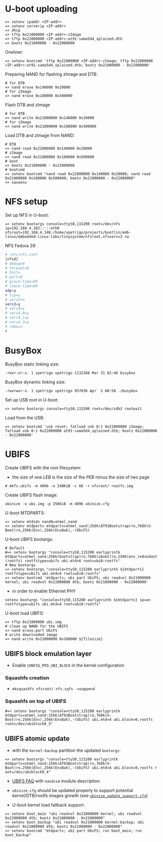 # U-boot uploading

```
=> setenv ipaddr <IP-addr>
=> setenv serverip <IP-addr>
=> dhcp
=> tftp 0x21000000 <IP-addr>:zImage
=> tftp 0x22000000 <IP-addr>:at91-sama5d4_xplained.dtb
=> bootz 0x21000000 - 0x22000000
```

Oneliner:

```
=> setenv bootcmd 'tftp 0x21000000 <IP-addr>:zImage; tftp 0x22000000 <IP-addr>:at91-sama5d4_xplained.dtb; bootz 0x21000000 - 0x22000000'
```

Preparing NAND for flashing zImage and DTB:

```
# for DTB
=> nand erase 0x140000 0x20000
# for zImage
=> nand erase 0x180000 0x500000
```

Flash DTB and zImage

```
# for DTB
=> nand write 0x22000000 0x140000 0x20000
# for zImage
=> nand write 0x21000000 0x180000 0x500000
```

Load DTB and zImage from NAND:

```
# DTB
=> nand read 0x22000000 0x140000 0x20000
# zImage
=> nand read 0x21000000 0x180000 0x500000
# boot
=> bootz 0x21000000 - 0x22000000
# bootcmd
=> setenv bootcmd "nand read 0x22000000 0x140000 0x20000; nand read 0x21000000 0x180000 0x500000; bootz 0x21000000 - 0x22000000"
=> saveenv
```

# NFS setup

Set up NFS in U-boot:

```
=> setenv bootargs console=ttyS0,115200 root=/dev/nfs ip=192.168.4.102:::::eth0 nfsroot=192.168.4.146:/home/vpetrigo/projects/bootlin/emb-linux/embedded-linux-labs/tinysystem/nfsroot,nfsvers=3 rw
```

NFS Fedora 29:

```bash
# /etc/nfs.conf
[nfsd]
# debug=0
# threads=8
# host=
# port=0
# grace-time=90
# lease-time=90
udp=y
# tcp=y
# vers2=n
vers3=y
# vers4=y
# vers4.0=y
# vers4.1=y
# vers4.2=y
# rdma=n
#
```

# BusyBox

BusyBox static linking size:

```
-rwxr-xr-x. 1 vpetrigo vpetrigo 1132288 Mar 31 02:46 busybox
```

BusyBox dynamic linking size:

```
-rwxrwxr-x. 1 vpetrigo vpetrigo 957036 Apr  2 00:58 ./busybox
```

Set up USB root in U-boot:

```
=> setenv bootargs console=ttyS0,115200 root=/dev/sdb2 rootwait
```

Load from the USB:

```
=> setenv bootcmd 'usb reset; fatload usb 0:1 0x21000000 zImage; fatload usb 0:1 0x22000000 at91-sama5d4_xplained.dtb; bootz 0x21000000 - 0x22000000'
```

# UBIFS

Create UBIFS with the root filesystem:

- the size of one _LEB_ is the size of the _PEB_ minus the size of two page

```
# mkfs.ubifs -m 4096 -e 248KiB -c 66 -r nfsroot/ rootfs.img
```

Create UBIFS flash image:

```
ubinize -o ubi.img -p 256KiB -m 4096 ubinize.cfg
```

U-boot MTDPARTS:

```
=> setenv mtdids nand0=atmel_nand
=> setenv mtdparts mtdparts=atmel_nand:256k(AT91Bootstrap)ro,768k(U-Boot)ro,256k(Env),256k(EnvBak),-(UbiFS)
```

U-boot UBIFS bootargs:

```
# Default
#=> setenv bootargs "console=ttyS0,115200 earlyprintk mtdparts=atmel_nand:256k(bootstrap)ro,768k(uboot)ro,256K(env_redundant),256k(env),512k(dtb),6M(kernel)ro,-(rootfs) rootfstype=ubifs ubi.mtd=6 root=ubi0:rootfs"
# New bootargs
=> setenv bootargs "console=ttyS0,115200 earlyprintk ${mtdparts} rootfstype=ubifs ubi.mtd=4 root=ubi0:rootfs"
=> setenv bootcmd 'mtdparts; ubi part UbiFS; ubi readvol 0x21000000 kernel; ubi readvol 0x22000000 dtb; bootz 0x21000000 - 0x22000000'
```

- in order to enable Ethernet PHY

```
setenv bootargs "console=ttyS0,115200 earlyprintk ${mtdparts} ip=on rootfstype=ubifs ubi.mtd=4 root=ubi0:rootfs"
```

U-boot load UBIFS:

```
=> tftp 0x21000000 ubi.img
# clean up NAND for the UBIFS
=> nand erase.part UbiFS
# write downloaded image
=> nand write 0x21000000 0x180000 ${filesize}
```

## UBIFS block emulation layer

- Enable `CONFIG_MTD_UBI_BLOCK` in the kernel configuration

### Squashfs creation

- `mksquashfs nfsroot/ nfs.sqfs -noappend`

### Squashfs on top of UBIFS

```
#=> setenv bootargs "console=ttyS0,115200 earlyprintk mtdparts=atmel_nand:256k(AT91Bootstrap)ro,768k(U-Boot)ro,256k(Env),256k(EnvBak),-(UbiFS) ubi.mtd=4 ubi.block=0,rootfs root=/dev/ubiblock0_3"
```

## UBIFS atomic update

- with the `kernel-backup` partition the updated `bootargs`:

```
=> setenv bootargs "console=ttyS0,115200 earlyprintk mtdparts=atmel_nand:256k(AT91Bootstrap)ro,768k(U-Boot)ro,256k(Env),256k(EnvBak),-(UbiFS) ubi.mtd=4 ubi.block=0,rootfs r oot=/dev/ubiblock0_4"
```

- [UBIFS FAQ](http://www.linux-mtd.infradead.org/faq/ubifs.html) with `nandsim` module description
- `ubinize.cfg` should be updated properly to support potential kernel/DTB/rootfs images growth (see [`ubinize_update_support.cfg`](nfs_init/ubinize_update_support.cfg))

- U-boot kernel load fallback support:

```
=> setenv boot_main "ubi readvol 0x21000000 kernel; ubi readvol 0x22000000 dtb; bootz 0x21000000 - 0x22000000"
=> setenv boot_backup "ubi readvol 0x21000000 kernel-backup; ubi readvol 0x22000000 dtb; bootz 0x21000000 - 0x22000000"
=> setenv bootcmd "mtdparts; ubi part UbiFS; run boot_main; run boot_backup"
```
